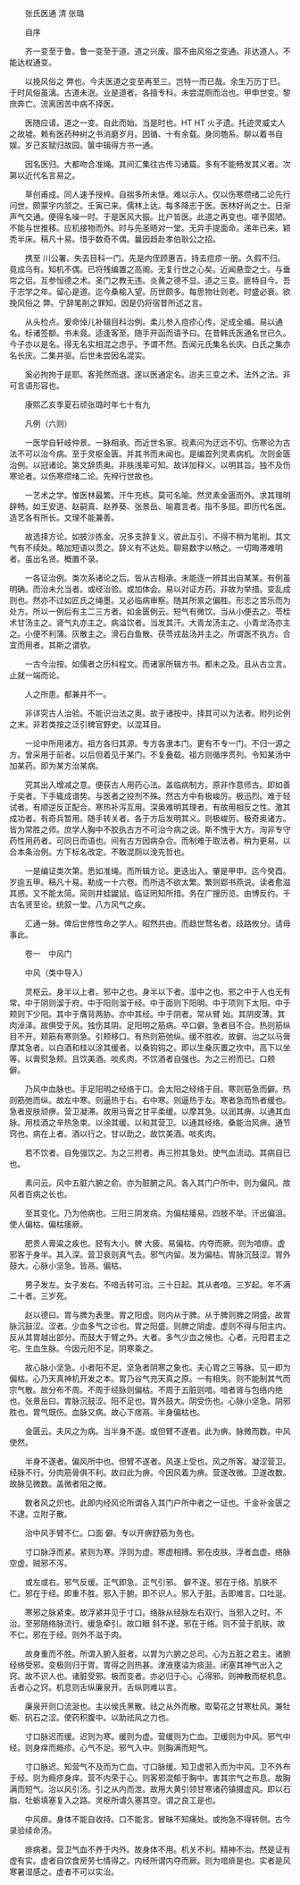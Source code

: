 <!-- { "loadSidebar": true } -->


　　张氏医通 清 张璐

　　自序

　　齐一变至于鲁。鲁一变至于道。道之兴废。靡不由风俗之变通。非达道人。不能达权通变。

　　以挽风俗之 弊也。今夫医道之变至再至三。岂特一而已哉。余生万历丁巳。于时风俗虽漓。古道未泯。业是道者。各擅专科。未尝混厕而治也。甲申世变。黎庶奔亡。流离困苦中病不择医。

　　医随应请。道之一变。自此而始。当是时也。HT HT 火孑遗。托迹灵威丈人之故墟。赖有医药种树之书消磨岁月。因循、十有余载。身同匏系。聊以着书自娱。岁己亥赋归故园。箧中辑得方书一通。

　　因名医归。大都吻合准绳。其间汇集往古传习诸篇。多有不能畅发其义者。次第以近代名言易之。

　　草创甫成。同人速予授梓。自揣多所未惬。难以示人。仅以伤寒缵绪二论先行问世。颇蒙宇内颔之。壬寅已来。儒林上达。每多降志于医。医林好尚之士。日渐声气交通。便得名噪一时。于是医风大振。比户皆医。此道之再变也。嗟予固陋。不能与世推移。应机接物而外。时与先圣晤对一堂。无异手提面命。递年已来。颖秃半床。稿凡十易。惜乎数奇不偶。曩因趋赴孝伯耿公之招。

　　携至 川公署。失去目科一门。先是内侄顾惠吉。持去痘疹一册。久假不归。竟成乌有。知机不偶。已将残编置之高阁。无复行世之心矣。近闻悬壶之士。与垂帘之侣。互参恒德之术。圣门之教无违。炎黄之德不显。道之三变。匪特自今。吾于志学之年。留心是道。迄今桑榆入望。历世颇多。每思物壮则老。时盛必衰。欲挽风俗之 弊。宁辞笔削之罪知。因是仍将宿昔所述之言。

　　从头检点。爰命倬儿补辑目科治例。柔儿参入痘疹心传。足成全编。易以通名。标诸签额。书未竟。适逢客至。随手开函而语予曰。在昔韩氏医通名世已久。今子亦以是名。得无名实相混之虑乎。予谓不然。吾闻元氏集名长庆。白氏之集亦名长庆。二集并驱。后世未尝因名混实。

　　奚必拘拘于是耶。客莞然而退。遂以医通定名。迨夫三变之术。法外之法。非可言语形容也。

　　康熙乙亥季夏石顽张璐时年七十有九

　　凡例（六则）

　　一医学自轩岐仲景。一脉相承。而近世名家。视素问为迂远不切。伤寒论为古法不可以治今病。至于灵枢金匮。并其书而未闻也。是编首列灵素病机。次则金匮治例。以冠诸论。第文辞质奥。非肤浅辈可知。故详加释义。以明其旨。独不及伤寒论者。以伤寒缵绪二论。先梓行世故也。

　　一艺术之学。惟医林最繁。汗牛充栋。莫可名喻。然灵素金匮而外。求其理明辞畅。如王安道、赵嗣真、赵养葵、张景岳、喻嘉言者。指不多屈。即历代名医。造艺各有所长。文理不能兼善。

　　故选择方论。如披沙拣金。况多支辞复义。彼此互引。不得不稍为笔削。其文气有不续处。略加短语以贯之。辞义有不达处。聊易数字以畅之。一切晦滞难明者。虽出名贤。概置不录。

　　一各证治例。类次系诸论之后。皆从古相承。未能逐一辨其出自某某。有例虽明确。而治未允当者。或经治验。或加体会。易以对证方药。非故为举措。变乱成则也。然亦不过如匠氏之绳墨。又必临病审察。随其所禀之偏胜。形志之苦乐而为处方。所以一例后有主二三方者。如金匮例云。短气有微饮。当从小便去之。苓桂术甘汤主之。肾气丸亦主之。病溢饮者。当发其汗。大青龙汤主之。小青龙汤亦主之。小便不利蒲。灰散主之。滑石白鱼散、茯苓戎盐汤并主之。所谓医不执方。合宜而用者。其斯之谓欤。

　　一古今治按。如儒者之历科程文。而诸家所辑方书。都未之及。且从古立言。止就一端而论。

　　人之所患。都兼并不一。

　　非详究古人治验。不能识治法之奥。故于诸按中。择其可以为法者。附列论例之末。非若类按之泛引稗官野史。以混耳目。

　　一论中所用诸方。祖方各归其源。专方各隶本门。更有不专一门。不归一源之方。曾采用于前者。以后但着见于某门。不复叠载。祖方则循序贯列。令知某汤中加某药。即为某方治某病。

　　究其出入增减之意。便获古人用药心法。盖临病制方。原非作意师古。即如善于奕者。下手辄成谱势。与医者之投剂不殊。然古方中有极峻厉。极迅烈。难于轻试者。有顺逆反正配合。寒热补泻互用。深奥难明其理者。有故用相反之性。激其成功者。有奇兵暂用。随手转关者。各于方后发明其义。则极峻厉。极奇奥诸方。皆为常胜之师。庶学人胸中不胶执古方不可治今病之说。斯不愧乎大方。洵非专守药性用药者。可同日而语也。间有古方因病杂合。而制难于取法者。稍为更易。以合本条治例。方下标名改定。不敢混厕以浼先哲也。

　　一是编证类次第。悉如准绳。而所辑方论。更迭出入。肇是甲申。迄今癸酉。岁逾五甲。稿凡十易。勒成一十六卷。而所选不欲太繁。繁则郢书燕说。读者愈滋其惑。又不能太简。简则井蛙鼹鼠。临证罔知所措。务在广搜历览。由博反约。千古名贤至论。统叙一堂。八方风气之疾。

　　汇通一脉。俾后世修性命之学人。昭然共由。而趋世骛名者。歧路攸分。请毋事此。

　　卷一　中风门

　　中风（类中导入）

　　灵枢云。身半以上者。邪中之也。身半以下者。湿中之也。邪之中于人也无有常。中于阴则溜于府。中于阳则溜于经。中于面则下阳明。中于项则下太阳。中于颊则下少阳。其中于膺背两胁。亦中其经。中于阴者。常从臂 始。其阴皮薄。其肉淖泽。故俱受于风。独伤其阴。足阳明之筋病。卒口僻。急者目不合。热则筋纵目不开。颊筋有寒则急。引颊移口。有热则筋弛纵。缓不胜收。故僻。治之以马膏摩其急者。以白酒和桂以涂其缓者。以桑钩钩之。即以生桑灰置之坎中。高下以坐等。以膏熨急颊。且饮美酒。啖炙肉。不饮酒者自强也。为之三拊而已。口颊 僻。

　　乃风中血脉也。手足阳明之经络于口。会太阳之经络于目。寒则筋急而僻。热则筋弛而纵。故左中寒。则逼热于右。右中寒。则逼热于左。寒者急而热者缓也。急者皮肤顽痹。营卫凝滞。故用马膏之甘平柔缓。以摩其急。以润其痹。以通其血脉。用桂酒之辛热急束。以涂其缓。以和其营卫。以通其经络。桑能治风痹。通节窍也。病在上者。酒以行之。甘以助之。故饮美酒。啖炙肉。

　　若不饮者。自免强饮之。为之三拊者。再三拊其急处。使气血流动。其病自已也。

　　素问云。风中五脏六腑之俞。亦为脏腑之风。各入其门户所中。则为偏风。故风者百病之长也。

　　至其变化。乃为他病也。三阳三阴发病。为偏枯痿易。四肢不举。汗出偏沮。使人偏枯。偏枯痿厥。

　　肥贵人膏粱之疾也。胫有大小。髀 大疲。易偏枯。内夺而厥。则为喑痱。虚邪客于身半。其入深。营卫衰则真气去。邪气内留。发为偏枯。胃脉沉鼓涩。胃外鼓大。心脉小坚急。皆鬲。偏枯。

　　男子发左。女子发右。不喑舌转可治。三十日起。其从者喑。三岁起。年不满二十者。三岁死。

　　赵以德曰。胃与脾为表里。胃之阳虚。则内从于脾。从于脾则脾之阴盛。故胃脉沉鼓涩。涩者。少血多气之诊也。胃之阳盛。则脾之阴虚。虚则不得与阳主内。反从其胃越出部分。而鼓大于臂之外。大者。多气少血之候也。心者。元阳君主之宅。生血生脉。今因元阳不足。阴寒乘之。

　　故心脉小坚急。小者阳不足。坚急者阴寒之象也。夫心胃之三等脉。见一即为偏枯。心乃天真神机开发之本。胃乃谷气充天真之原。一有相失。则不能制其气而宗气散。故分布不周。不周于经脉则偏枯。不周于五脏则喑。喑者肾与包络内绝也。张景岳曰。胃脉沉鼓涩。阳不足也。胃外鼓大。阴受伤也。心脉小坚急。阴邪胜也。胃气既伤。血脉又病。故心下痞鬲。半身偏枯也。

　　金匮云。夫风之为病。当半身不遂。或但臂不遂者。此为痹。脉微而数。中风使然。

　　半身不遂者。偏风所中也。但臂不遂者。风遂上受也。风之所客。凝涩营卫。经脉不行。分肉筋骨俱不利。故曰此为痹。今因风着为痹。营遂改微。卫遂改数。故脉见微数。盖微者阳之微。

　　数者风之炽也。此即内经风论所谓各入其门户所中者之一证也。千金补金匮之不逮。立附子散。

　　治中风手臂不仁。口面 僻。专以开痹舒筋为务也。

　　寸口脉浮而紧。紧则为寒。浮则为虚。寒虚相搏。邪在皮肤。浮者血虚。络脉空虚。贼邪不泻。

　　或左或右。邪气反缓。正气即急。正气引邪。 僻不遂。邪在于络。肌肤不仁。邪在于经。即重不胜。邪入于腑。即不识人。邪入于脏。舌即难言。口吐涎。

　　寒邪之脉紧束。故浮紧并见于寸口。络脉从经脉左右双行。当邪入之时。不治。至邪随络脉流行。缓急牵引。故口眼 斜不遂。邪在于络。则不营于肌肤。故不仁。邪在于经。则外不滋于肉。

　　故身重而不胜。所谓入腑入脏者。以胃为六腑之总司。心为五脏之君主。诸腑经络受邪。变极则归于胃。胃得之则热甚。津液壅溢为痰涎。闭塞其神气出入之窍。故不识人也。诸脏受邪。极而变者。亦必归于心。心得邪。则神散而枢机息。舌者心之窍。机息则舌纵廉泉开。舌纵则难以言。

　　廉泉开则口流涎也。主以侯氏黑散。祛之从外而散。取菊花之甘寒杜风。兼牡蛎、矾石之涩。使药积腹中。以助祛风之力也。

　　寸口脉迟而缓。迟则为寒。缓则为虚。营缓则为亡血。卫缓则为中风。邪气中经。则身痒而瘾疹。心气不足。邪气入中。则胸满而短气。

　　寸口脉迟。知营气不及而为亡血。寸口脉缓。知卫虚邪入而为中风。卫不外布于经。则为瘾疹身痒。营不内荣于心。则客邪混郁于胸中。害其宗气之布息。故胸满而短气。治以风引汤。引之从内而泄。故用大黄引领甘寒诸药镇摄虚风。即以石脂、牡蛎填塞复入之路。灵枢所谓久塞其空。谓之良工是也。

　　中风痱。身体不能自收持。口不能言。冒昧不知痛处。或拘急不得转侧。古今录验续命汤。

　　痱病者。营卫气血不养于内外。故身体不用。机关不利。精神不治。然是证有虚有实。虚者自饮食房劳七情得之。内经所谓内夺而厥。则为喑痱是也。实者是风寒暑湿感之。虚者不可以实治。

